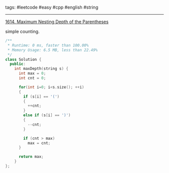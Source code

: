 tags: #leetcode #easy #cpp #english #string

<hr />

[1614. Maximum Nesting Depth of the Parentheses](https://leetcode.com/problems/maximum-nesting-depth-of-the-parentheses/)

simple counting.

```cpp
/**
 * Runtime: 0 ms, faster than 100.00%
 * Memory Usage: 6.5 MB, less than 22.49% 
 */
class Solution {
  public:
    int maxDepth(string s) {
      int max = 0;
      int cnt = 0;

      for(int i=0; i<s.size(); ++i)
      {
        if (s[i] == '(') 
        {
          ++cnt;
        }
        else if (s[i] == ')')
        {
          --cnt;
        }

        if (cnt > max) 
          max = cnt;
      }

      return max;
    }
};
```